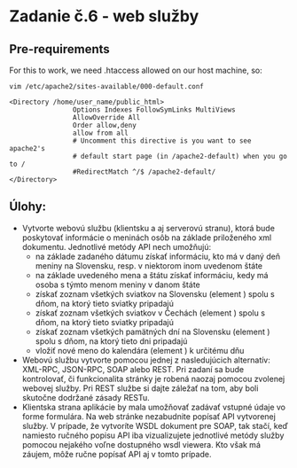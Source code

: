 # Zadanie č.6 - web služby
## Pre-requirements
For this to work, we need .htaccess allowed on our host machine, so:
```
vim /etc/apache2/sites-available/000-default.conf
```
```
<Directory /home/user_name/public_html>
                Options Indexes FollowSymLinks MultiViews
                AllowOverride All
                Order allow,deny
                allow from all
                # Uncomment this directive is you want to see apache2's
                # default start page (in /apache2-default) when you go to /
                #RedirectMatch ^/$ /apache2-default/
</Directory>
```
## Úlohy:
- Vytvorte webovú službu (klientsku a aj serverovú stranu), ktorá bude poskytovať informácie o meninách osôb na základe priloženého xml dokumentu. Jednotlivé metódy API nech umožňujú:
  - na základe zadaného dátumu získať informáciu, kto má v daný deň meniny na Slovensku, resp. v niektorom inom uvedenom štáte
  - na základe uvedeného mena a štátu získať informáciu, kedy má osoba s týmto menom meniny v danom štáte
  - získať zoznam všetkých sviatkov na Slovensku (element <SKsviatky>) spolu s dňom, na ktorý tieto sviatky pripadajú
  - získať zoznam všetkých sviatkov v Čechách (element <CZsviatky>) spolu s dňom, na ktorý tieto sviatky pripadajú
  - získať zoznam všetkých pamätných dní na Slovensku (element <SKdni>) spolu s dňom, na ktorý tieto dni pripadajú
  - vložiť nové meno do kalendára (element <SKd>) k určitému dňu
- Webovú službu vytvorte pomocou jednej z nasledujúcich alternatív: XML-RPC, JSON-RPC, SOAP alebo REST. Pri zadaní sa bude kontrolovať, či funkcionalita stránky je robená naozaj pomocou zvolenej webovej služby. Pri REST službe si dajte záležať na tom, aby boli skutočne dodržané zásady RESTu. 
- Klientska strana aplikácie by mala umožňovať zadávať vstupné údaje vo forme formulára. Na web stránke nezabudnite popísať API vytvorenej služby. V prípade, že vytvoríte WSDL dokument pre SOAP, tak stačí, keď namiesto ručného popisu API iba vizualizujete jednotlivé metódy služby pomocou nejakého voľne dostupného wsdl viewera. Kto však má záujem, môže ručne popísať API aj v tomto prípade.
